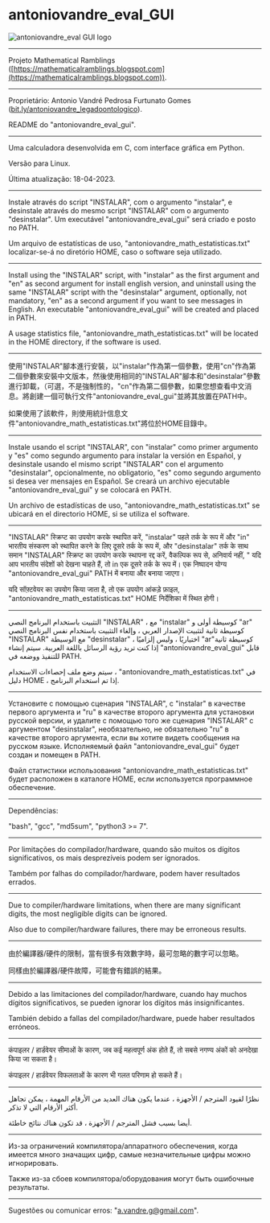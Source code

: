 # antoniovandre_eval_GUI
![antoniovandre_eval GUI logo](https://antoniovandre2.github.io/antoniovandre_eval_GUI2/antoniovandre_eval_gui_logo_200p.png)
____________________

Projeto Mathematical Ramblings ([https://mathematicalramblings.blogspot.com](https://mathematicalramblings.blogspot.com)).
____________________

Proprietário: Antonio Vandré Pedrosa Furtunato Gomes ([bit.ly/antoniovandre_legadoontologico](https://bit.ly/antoniovandre_legadoontologico)).

README do "antoniovandre_eval_gui".
____________________

Uma calculadora desenvolvida em C, com interface gráfica em Python.

Versão para Linux.

Última atualização: 18-04-2023.
_____

Instale através do script "INSTALAR", com o argumento "instalar", e desinstale através do mesmo script "INSTALAR" com o argumento "desinstalar". Um executável "antoniovandre_eval_gui" será criado e posto no PATH.

Um arquivo de estatísticas de uso, "antoniovandre_math_estatisticas.txt" localizar-se-á no diretório HOME, caso o software seja utilizado.
_____

Install using the "INSTALAR" script, with "instalar" as the first argument and "en" as second argument for install english version, and uninstall using the same "INSTALAR" script with the "desinstalar" argument, optionally, not mandatory, "en" as a second argument if you want to see messages in English. An executable "antoniovandre_eval_gui" will be created and placed in PATH.

A usage statistics file, "antoniovandre_math_estatisticas.txt" will be located in the HOME directory, if the software is used.
_____

使用"INSTALAR"腳本進行安裝，以"instalar"作為第一個參數，使用"cn"作為第二個參數來安裝中文版本，然後使用相同的"INSTALAR"腳本和"desinstalar"參數進行卸載，（可選，不是強制性的，"cn"作為第二個參數，如果您想查看中文消息。將創建一個可執行文件"antoniovandre_eval_gui"並將其放置在PATH中。

如果使用了該軟件，則使用統計信息文件"antoniovandre_math_estatisticas.txt"將位於HOME目錄中。
_____

Instale usando el script "INSTALAR", con "instalar" como primer argumento y "es" como segundo argumento para instalar la versión en Español, y desinstale usando el mismo script "INSTALAR" con el argumento "desinstalar", opcionalmente, no obligatorio, "es" como segundo argumento si desea ver mensajes en Español. Se creará un archivo ejecutable "antoniovandre_eval_gui" y se colocará en PATH.

Un archivo de estadísticas de uso, "antoniovandre_math_estatisticas.txt" se ubicará en el directorio HOME, si se utiliza el software.
_____

"INSTALAR" स्क्रिप्ट का उपयोग करके स्थापित करें, "instalar" पहले तर्क के रूप में और "in" भारतीय संस्करण को स्थापित करने के लिए दूसरे तर्क के रूप में, और "desinstalar" तर्क के साथ समान "INSTALAR" स्क्रिप्ट का उपयोग करके स्थापना रद्द करें, वैकल्पिक रूप से, अनिवार्य नहीं, " यदि आप भारतीय संदेशों को देखना चाहते हैं, तो in एक दूसरे तर्क के रूप में। एक निष्पादन योग्य "antoniovandre_eval_gui" PATH में बनाया और बनाया जाएगा।

यदि सॉफ़्टवेयर का उपयोग किया जाता है, तो एक उपयोग आंकड़े फ़ाइल, "antoniovandre_math_estatisticas.txt" HOME निर्देशिका में स्थित होगी।
_____

التثبيت باستخدام البرنامج النصي "INSTALAR" ، مع "instalar" كوسيطة أولى و "ar" كوسيطة ثانية لتثبيت الإصدار العربي ، وإلغاء التثبيت باستخدام نفس البرنامج النصي "INSTALAR" مع الوسيطة "desinstalar" ، اختياريًا ، وليس إلزاميًا "ar"كوسيطة ثانية إذا كنت تريد رؤية الرسائل باللغة العربية. سيتم إنشاء "antoniovandre_eval_gui" قابل للتنفيذ ووضعه في PATH.

سيتم وضع ملف إحصاءات الاستخدام ، "antoniovandre_math_estatisticas.txt" في دليل HOME ، إذا تم استخدام البرنامج.
_____

Установите с помощью сценария "INSTALAR", с "instalar" в качестве первого аргумента и "ru" в качестве второго аргумента для установки русской версии, и удалите с помощью того же сценария "INSTALAR" с аргументом "desinstalar", необязательно, не обязательно "ru" в качестве второго аргумента, если вы хотите видеть сообщения на русском языке. Исполняемый файл "antoniovandre_eval_gui" будет создан и помещен в PATH.

Файл статистики использования "antoniovandre_math_estatisticas.txt" будет расположен в каталоге HOME, если используется программное обеспечение.
_____

Dependências:

"bash", "gcc", "md5sum", "python3 >= 7".
____________________

Por limitações do compilador/hardware, quando são muitos os dígitos significativos, os mais desprezíveis podem ser ignorados.

Também por falhas do compilador/hardware, podem haver resultados errados.
____________________

Due to compiler/hardware limitations, when there are many significant digits, the most negligible digits can be ignored.

Also due to compiler/hardware failures, there may be erroneous results.
____________________

由於編譯器/硬件的限制，當有很多有效數字時，最可忽略的數字可以忽略。

同樣由於編譯器/硬件故障，可能會有錯誤的結果。
____________________

Debido a las limitaciones del compilador/hardware, cuando hay muchos dígitos significativos, se pueden ignorar los dígitos más insignificantes.

También debido a fallas del compilador/hardware, puede haber resultados erróneos.
____________________

कंपाइलर / हार्डवेयर सीमाओं के कारण, जब कई महत्वपूर्ण अंक होते हैं, तो सबसे नगण्य अंकों को अनदेखा किया जा सकता है।

कंपाइलर / हार्डवेयर विफलताओं के कारण भी गलत परिणाम हो सकते हैं।
____________________

نظرًا لقيود المترجم / الأجهزة ، عندما يكون هناك العديد من الأرقام المهمة ، يمكن تجاهل أكثر الأرقام التي لا تذكر.

أيضا بسبب فشل المترجم / الأجهزة ، قد تكون هناك نتائج خاطئة.
____________________

Из-за ограничений компилятора/аппаратного обеспечения, когда имеется много значащих цифр, самые незначительные цифры можно игнорировать.

Также из-за сбоев компилятора/оборудования могут быть ошибочные результаты.
____________________

Sugestões ou comunicar erros: "a.vandre.g@gmail.com".
